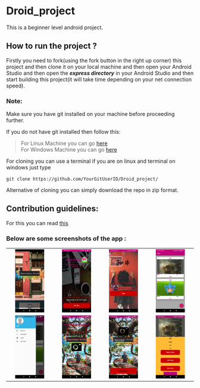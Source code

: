# Droid_project
This is a beginner level android project.

## How to run the project ? 
Firstly you need to fork(using the fork button in the right up corner) this project and then clone it on your local machine and then open your Android Studio and then open the ***express directory*** in your Android Studio and then start building this project(it will take time depending on your net connection speed).

### **Note:**
Make sure you have git installed on your machine before proceeding further.

If you do not have git installed then follow this:
> For Linux Machine you can go [here](https://www.google.com/url?sa=t&rct=j&q=&esrc=s&source=web&cd=&ved=2ahUKEwj2-vDDsdzzAhWRF3IKHcyjDXwQFnoECAIQAQ&url=https%3A%2F%2Fwww.digitalocean.com%2Fcommunity%2Ftutorials%2Fhow-to-install-git-on-ubuntu-20-04&usg=AOvVaw2coi3RXHxueoK07cyCByfN)<br>
>For Windows Machine you can go [here](https://www.google.com/url?sa=t&rct=j&q=&esrc=s&source=web&cd=&ved=2ahUKEwj3jbaIstzzAhVMAXIKHX1lA7AQFnoECAMQAw&url=https%3A%2F%2Fphoenixnap.com%2Fkb%2Fhow-to-install-git-windows&usg=AOvVaw1B-XdGZUdkYsn-8T8zv0PC)


For cloning you can use a terminal if you are on linux and terminal on windows just type 
```
git clone https://github.com/YourGitUserID/Droid_project/
```
Alternative of cloning you can simply download the repo in zip format.

## Contribution guidelines:
For this you can read [this](https://github.com/Wishy-S/Droid_project/blob/exp/CONTRIBUTING.md)

### Below are some screenshots of the app :
<table>
  <tr align = "center">
   <td><img src="Screenshot_2020-10-16-02-08-31-693_com.example.express.jpg" width="70%" height = "100%"></td>
   <td><img src="Screenshot_2020-10-16-02-08-34-693_com.example.express.jpg" width="70%" height = "100%"></td>
   <td><img src="Screenshot_2020-10-16-02-08-38-507_com.example.express.jpg" width="70%" height = "100%"></td>
   <td><img src="Screenshot_2020-10-16-02-11-19-057_com.example.express.jpg" width="70%" height = "100%"></td>
 </tr>
 <tr align = "center">
   <td><img src="Screenshot_2020-10-16-02-11-24-229_com.example.express.jpg" width="70%" height = "100%"></td>
   <td><img src="Screenshot_2020-10-16-02-11-30-616_com.example.express.jpg" width="70%" height = "100%"></td>
   <td><img src="Screenshot_2020-10-16-02-11-41-196_com.example.express.jpg" width="70%" height = "100%"></td>
   <td><img src="Screenshot_2020-10-16-02-12-04-884_com.example.express.jpg" width="70%" height = "100%"></td>
 </tr>
 </table>
